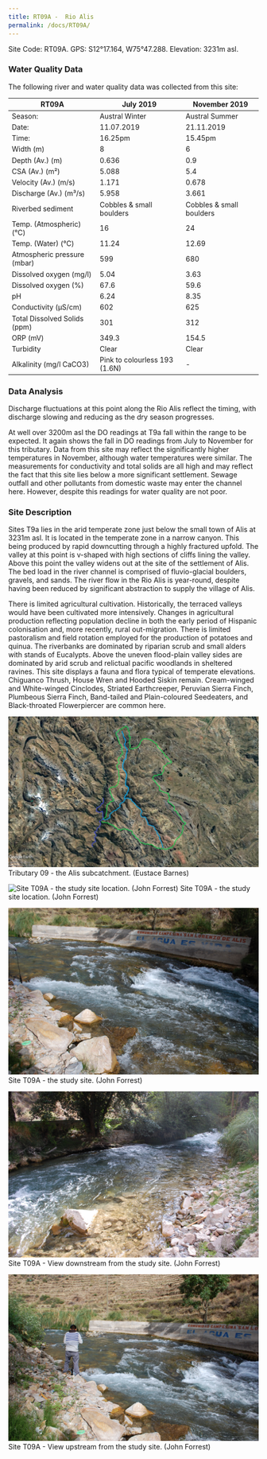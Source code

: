```yaml
---
title: RT09A -  Rio Alis
permalink: /docs/RT09A/
---
```



Site Code: RT09A.  GPS: S12°17.164, W75°47.288. Elevation:
3231m asl.

### Water Quality Data

The following river and water quality data was collected from this site:

| RT09A                        | July 2019                     | November 2019            |
|------------------------------|-------------------------------|--------------------------|
| Season:                      | Austral Winter                | Austral Summer           |
| Date:                        | 11.07.2019                    | 21.11.2019               |
| Time:                        | 16.25pm                       | 15.45pm                  |
| Width (m)                    | 8                             | 6                        |
| Depth (Av.) (m)              | 0.636                         | 0.9                      |
| CSA (Av.) (m²)               | 5.088                         | 5.4                      |
| Velocity (Av.) (m/s)         | 1.171                         | 0.678                    |
| Discharge (Av.) (m³/s)       | 5.958                         | 3.661                    |
| Riverbed sediment            | Cobbles & small boulders      | Cobbles & small boulders |
| Temp. (Atmospheric) (°C)     | 16                            | 24                       |
| Temp. (Water) (°C)           | 11.24                         | 12.69                    |
| Atmospheric pressure (mbar)  | 599                           | 680                      |
| Dissolved oxygen (mg/l)      | 5.04                          | 3.63                     |
| Dissolved oxygen (%)         | 67.6                          | 59.6                     |
| pH                           | 6.24                          | 8.35                     |
| Conductivity (µS/cm)         | 602                           | 625                      |
| Total Dissolved Solids (ppm) | 301                           | 312                      |
| ORP (mV)                     | 349.3                         | 154.5                    |
| Turbidity                    | Clear                         | Clear                    |
| Alkalinity (mg/l CaCO3)      | Pink to colourless 193 (1.6N) |  -                       |

### Data Analysis
Discharge fluctuations at this point along the Rio Alis reflect the timing, with discharge slowing and reducing as the dry season progresses.                       

At well over 3200m asl the DO readings at T9a fall within the range to be expected. It again shows the fall in DO readings from July to November for this tributary. Data from this site may reflect the significantly higher temperatures in November, although water temperatures were similar. The measurements for conductivity and total solids are all high and may reflect the fact that this site lies below a more significant settlement. Sewage outfall and other pollutants from domestic waste may enter the channel here. However, despite this readings for water quality are not poor.


### Site Description
Sites T9a lies in the arid temperate zone just below the small town of Alis at 3231m asl. It is located in the temperate zone in a narrow canyon. This being produced by rapid downcutting through a highly fractured upfold. The valley at this point is v-shaped with high sections of cliffs lining the valley.  Above this point the valley widens out at the site of the settlement of Alis. The bed load in the river channel is comprised of fluvio-glacial boulders, gravels, and sands. The river flow in the Rio Alis is year-round, despite having been reduced by significant abstraction to supply the village of Alis. 

There is limited agricultural cultivation. Historically, the terraced valleys would have been cultivated more intensively. Changes in agricultural production reflecting population decline in both the early period of Hispanic colonisation and, more recently, rural out-migration. There is limited pastoralism and field rotation employed for the production of potatoes and quinua. The riverbanks are dominated by riparian scrub and small alders with stands of Eucalypts. Above the uneven flood-plain valley sides are dominated by arid scrub and relictual pacific woodlands in sheltered ravines. This site displays a fauna and flora typical of temperate elevations. Chiguanco Thrush, House Wren and Hooded Siskin remain. Cream-winged and White-winged Cinclodes, Striated Earthcreeper, Peruvian Sierra Finch, Plumbeous Sierra Finch, Band-tailed and Plain-coloured Seedeaters, and Black-throated Flowerpiercer are common here.


![Tributary T09 - the Alis subcatchment. (Eustace Barnes)](/assets/SiteDescriptions/T9/T9Alissubcatchment.jpg)
Tributary 09 - the Alis subcatchment. (Eustace Barnes)


![Site T09A - the study site location. (John Forrest)](/assets/RT9ALowerAlisvalley.jpg)
Site T09A - the study site location. (John Forrest)


![Site T09A - the study site. (John Forrest)](/assets/SiteDescriptions/T9/T9AViewupstream.JPG)
Site T09A - the study site. (John Forrest)


![Site T09A - View downstream from the study site. (John Forrest)](/assets/SiteDescriptions/T9/T9AViewdownstream.JPG)
Site T09A - View downstream from the study site. (John Forrest)


![Site T09A - View upstream from the study site. (John Forrest)](/assets/SiteDescriptions/T9/T9AViewupstream2.JPG)
Site T09A - View upstream from the study site. (John Forrest)
